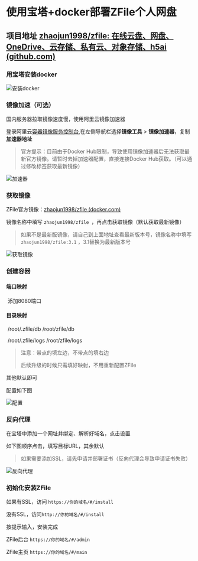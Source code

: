 # 使用宝塔+docker部署ZFile个人网盘

## 项目地址 [zhaojun1998/zfile: 在线云盘、网盘、OneDrive、云存储、私有云、对象存储、h5ai (github.com)](https://github.com/zhaojun1998/zfile)

### 用宝塔安装docker

![安装docker](https://qncdn.laufan.cn/img/20210601193210.png?imageView2/0/q/75%7Cimageslim)

### 镜像加速（可选）

国内服务器拉取镜像速度慢，使用阿里云镜像加速器

登录阿里云[容器镜像服务控制台](https://cr.console.aliyun.com/),在左侧导航栏选择**镜像工具** > **镜像加速器**，复制**加速器地址**

> 官方提示：目前由于Docker Hub限制，导致使用镜像加速器后无法获取最新官方镜像。请暂时去掉加速器配置，直接连接Docker Hub获取。（可以通过修改标签获取最新镜像）

![加速器](https://qncdn.laufan.cn/img/20210601195529.png?imageView2/0/q/75%7Cimageslim)

### 获取镜像

ZFile官方镜像：[zhaojun1998/zfile (docker.com)](https://hub.docker.com/r/zhaojun1998/zfile)

镜像名称中填写 `zhaojun1998/zfile `，再点击获取镜像（默认获取最新镜像）

> 如果不是最新版镜像，请自己到上面地址查看最新版本号，镜像名称中填写`zhaojun1998/zfile:3.1` ，3.1替换为最新版本号

![获取镜像](https://qncdn.laufan.cn/img/20210601193755.png?imageView2/0/q/75%7Cimageslim)

### 创建容器

#### 端口映射

​	添加8080端口

#### 目录映射

​	/root/.zfile/db	/root/zfile/db

​	/root/.zfile/logs	/root/zfile/logs

> 注意：带点的填左边，不带点的填右边
>
> 后续升级的时候只需填好映射，不用重新配置ZFile

其他默认即可

配置如下图

![配置](https://qncdn.laufan.cn/img/20210601192641.png?imageView2/0/q/75%7Cimageslim)

### 反向代理

在宝塔中添加一个网址并绑定、解析好域名，点击设置

如下图顺序点击，填写目标URL，其余默认

> 如果需要添加SSL，请先申请并部署证书（反向代理会导致申请证书失败）

![反向代理](https://qncdn.laufan.cn/img/20210601201050.png?imageView2/0/q/75%7Cimageslim)

### 初始化安装ZFile

如果有SSL，访问 `https://你的域名/#/install`

没有SSL，访问`http://你的域名/#/install`

按提示输入，安装完成

ZFile后台 `https://你的域名/#/admin`

ZFile主页 `https://你的域名/#/main`